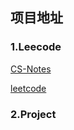 ## 项目地址



### 1.Leecode

[CS-Notes](https://github.com.cnpmjs.org/CyC2018/CS-Notes.git)


[leetcode](https://github.com.cnpmjs.org/wind-liang/leetcode.git)


### 2.Project

